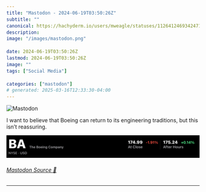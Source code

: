 ```yaml
---
title: "Mastodon - 2024-06-19T03:50:26Z"
subtitle: ""
canonical: https://hachyderm.io/users/mweagle/statuses/112641246934247181
description:
image: "/images/mastodon.png"

date: 2024-06-19T03:50:26Z
lastmod: 2024-06-19T03:50:26Z
image: ""
tags: ["Social Media"]

categories: ["mastodon"]
# generated: 2025-03-16T12:33:30-04:00
---
```

![Mastodon](/images/mastodon.png)

<p>I want to believe that Boeing can return to its engineering traditions, but this isn’t reassuring.</p>

![BA (The Boeing Company) stock information. NYSE - USD. At close: 174.99, down 1.91%. After hours: 175.24, up 0.14%.](2c785a76351deacb.jpeg)

###### [Mastodon Source 🐘](https://hachyderm.io/@mweagle/112641246934247181)

___
